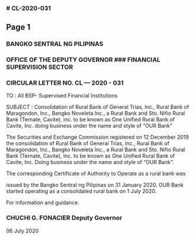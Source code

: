 ### # CL-2020-031

## Page 1

### BANGKO SENTRAL NG PILIPINAS

### OFFICE OF THE DEPUTY GOVERNOR ### FINANCIAL SUPERVISION SECTOR

### CIRCULAR LETTER NO. CL — 2020 - 031

TO : All BSP- Supervised Financial Institutions

SUBJECT : Consolidation of Rural Bank of General Trias, Inc., Rural Bank of Maragondon, Inc., Bangko Noveleta Inc., a Rural Bank and Sto. Nifio Rural Bank (Ternate, Cavite), inc. to be known as One Unified Rural Bank of Cavite, Inc. doing business under the name and style of “OUR Bank”

The Securities and Exchange Commission registered on 12 December 2019 the consolidation of Rural Bank of General Trias, Inc., Rural Bank of Maragondon, Inc., Bangko Noveleta Inc., a Rural Bank and Sto. Nifio Rural Bank (Ternate, Cavite), Inc. to be known as One Unified Rural Bank of Cavite, Inc. Doing business under the name and style of “OUR Bank”.

The corresponding Certificate of Authority to Operate as a rural bank was

issued by the Bangko Sentral ng Pilipinas on 31 January 2020. OUR Bank started operating as a consolidated rural bank on 1 July 2020.

For information and guidance.

### CHUCHI G. FONACIER Deputy Governor

06 July 2020

